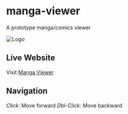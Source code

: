 # manga-viewer

A prototype manga/comics viewer

![Logo](https://hesam.github.io/manga-viewer/images/favicon.png)

## Live Website

Visit [Manga Viewer](https://hesam.github.io/manga-viewer/)

## Navigation

_Click_: Move forward
_Dbl-Click_: Move backward
